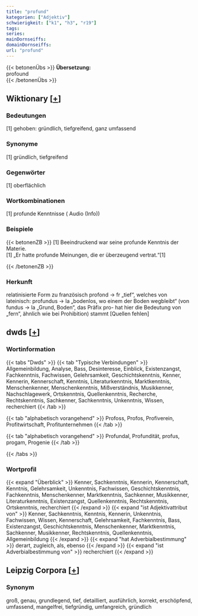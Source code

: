 ```yaml
---
title: "profund"
kategorien: ["Adjektiv"]
schwierigkeit: ["k1", "h3", "r19"]
tags:
series:
mainDornseiffs:
domainDornseiffs:
url: "profund"
---
```


{{< betonenÜbs >}}
**Übersetzung:**  
profound  
{{< /betonenÜbs >}}

## Wiktionary [[+](https://de.wiktionary.org/wiki/profund)]

### Bedeutungen
[1] gehoben: gründlich, tiefgreifend, ganz umfassend  

### Synonyme
[1] gründlich, tiefgreifend  

### Gegenwörter
[1] oberflächlich  

### Wortkombinationen
[1] profunde Kenntnisse ( Audio (Info))  

### Beispiele
{{< betonenZB >}}
[1] Beeindruckend war seine profunde Kenntnis der Materie.  
[1] „Er hatte profunde Meinungen, die er überzeugend vertrat.“[1]  

{{< /betonenZB >}}
### Herkunft
relatinisierte Form zu französisch profond → fr „tief“, welches von lateinisch: profundus → la „bodenlos, wo einem der Boden wegbleibt“ (von fundus → la „Grund, Boden“, das Präfix pro- hat hier die Bedeutung von „fern“, ähnlich wie bei Prohibition) stammt [Quellen fehlen]  



## dwds [[+](https://www.dwds.de/wb/profund)]

### Wortinformation
{{< tabs "Dwds" >}}
{{< tab "Typische Verbindungen" >}}
Allgemeinbildung, Analyse, Bass, Desinteresse, Einblick, Existenzangst, Fachkenntnis, Fachwissen, Gelehrsamkeit, Geschichtskenntnis, Kenner, Kennerin, Kennerschaft, Kenntnis, Literaturkenntnis, Marktkenntnis, Menschenkenner, Menschenkenntnis, Mißverständnis, Musikkenner, Nachschlagewerk, Ortskenntnis, Quellenkenntnis, Recherche, Rechtskenntnis, Sachkenner, Sachkenntnis, Unkenntnis, Wissen, recherchiert
{{< /tab >}}

{{< tab "alphabetisch vorangehend" >}}
Profoss, Profos, Profiverein, Profitwirtschaft, Profitunternehmen
{{< /tab >}}

{{< tab "alphabetisch vorangehend" >}}
Profundal, Profundität, profus, progam, Progenie
{{< /tab >}}

{{< /tabs >}}

### Wortprofil
{{< expand "Überblick" >}} Kenner, Sachkenntnis, Kennerin, Kennerschaft, Kenntnis, Gelehrsamkeit, Unkenntnis, Fachwissen, Geschichtskenntnis, Fachkenntnis, Menschenkenner, Marktkenntnis, Sachkenner, Musikkenner, Literaturkenntnis, Existenzangst, Quellenkenntnis, Rechtskenntnis, Ortskenntnis, recherchiert {{< /expand >}}
{{< expand "ist Adjektivattribut von" >}} Kenner, Sachkenntnis, Kenntnis, Kennerin, Unkenntnis, Fachwissen, Wissen, Kennerschaft, Gelehrsamkeit, Fachkenntnis, Bass, Existenzangst, Geschichtskenntnis, Menschenkenner, Marktkenntnis, Sachkenner, Musikkenner, Rechtskenntnis, Quellenkenntnis, Allgemeinbildung {{< /expand >}}
{{< expand "hat Adverbialbestimmung" >}} derart, zugleich, als, ebenso {{< /expand >}}
{{< expand "ist Adverbialbestimmung von" >}} recherchiert {{< /expand >}}

## Leipzig Corpora [[+](https://corpora.uni-leipzig.de/en/res?word=profund&corpusId=deu_newscrawl-public_2018)]


### Synonym
groß, genau, grundlegend, tief, detailliert, ausführlich, korrekt, erschöpfend, umfassend, mangelfrei, tiefgründig, umfangreich, gründlich

